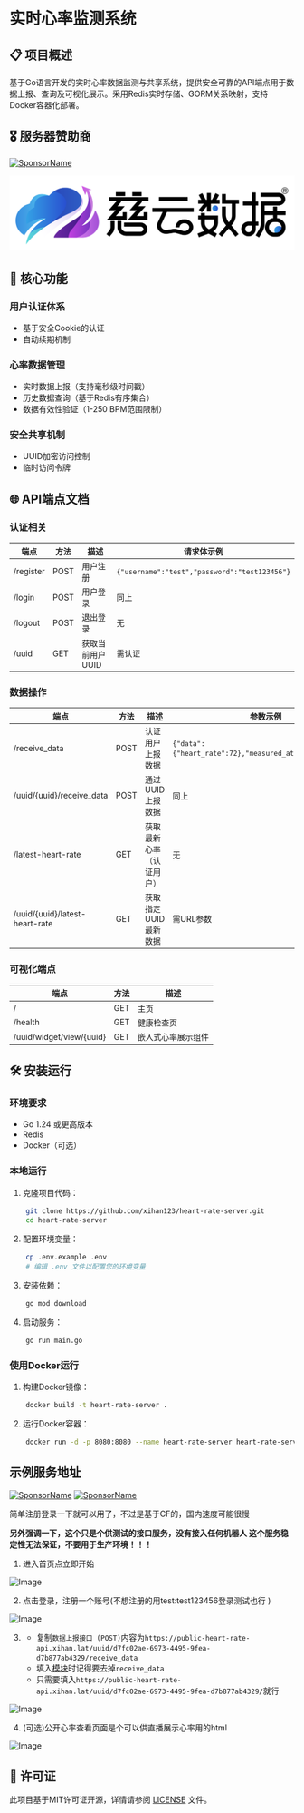 # 实时心率监测系统

## 📋 项目概述

基于Go语言开发的实时心率数据监测与共享系统，提供安全可靠的API端点用于数据上报、查询及可视化展示。采用Redis实时存储、GORM关系映射，支持Docker容器化部署。

## 🎖️ 服务器赞助商

[![SponsorName](https://img.shields.io/badge/Powered_by-慈云数据-blue?style=for-the-badge&logo=aws)](https://www.zovps.com/)

![Image](/static/sponsors/ciyun.png)

## 🚀 核心功能

### 用户认证体系

* 基于安全Cookie的认证
* 自动续期机制

### 心率数据管理

* 实时数据上报（支持毫秒级时间戳）
* 历史数据查询（基于Redis有序集合）
* 数据有效性验证（1-250 BPM范围限制）

### 安全共享机制

* UUID加密访问控制
* 临时访问令牌

## 🌐 API端点文档

### 认证相关

| 端点        | 方法   | 描述         | 请求体示例                                         |
|-----------|------|------------|-----------------------------------------------|
| /register | POST | 用户注册       | `{"username":"test","password":"test123456"}` |
| /login    | POST | 用户登录       | 同上                                            |
| /logout   | POST | 退出登录       | 无                                             |
| /uuid     | GET  | 获取当前用户UUID | 需认证                                           |

### 数据操作

| 端点                             | 方法   | 描述           | 参数示例                                                     |
|--------------------------------|------|--------------|----------------------------------------------------------|
| /receive_data                  | POST | 认证用户上报数据     | `{"data":{"heart_rate":72},"measured_at":1711700000000}` |
| /uuid/{uuid}/receive_data      | POST | 通过UUID上报数据   | 同上                                                       |
| /latest-heart-rate             | GET  | 获取最新心率（认证用户） | 无                                                        |
| /uuid/{uuid}/latest-heart-rate | GET  | 获取指定UUID最新数据 | 需URL参数                                                   |

### 可视化端点

| 端点                       | 方法  | 描述        |
|--------------------------|-----|-----------|
| /                        | GET | 主页        |
| /health                  | GET | 健康检查页     |
| /uuid/widget/view/{uuid} | GET | 嵌入式心率展示组件 |

## 🛠️ 安装运行

### 环境要求

* Go 1.24 或更高版本
* Redis
* Docker（可选）

### 本地运行

1. 克隆项目代码：

```sh
    git clone https://github.com/xihan123/heart-rate-server.git
    cd heart-rate-server
```

2. 配置环境变量：

```sh
    cp .env.example .env
    # 编辑 .env 文件以配置您的环境变量
```

3. 安装依赖：

```sh
    go mod download
 ```

4. 启动服务：

```sh
    go run main.go
```

### 使用Docker运行

1. 构建Docker镜像：

```sh
    docker build -t heart-rate-server .
```

2. 运行Docker容器：

```sh
    docker run -d -p 8080:8080 --name heart-rate-server heart-rate-server
```

## 示例服务地址

[![SponsorName](https://img.shields.io/badge/Server-香港-blue?style=for-the-badge)](https://public-heart-rate-api.xihan.website/)
[![SponsorName](https://img.shields.io/badge/Server-CloudFlare-blue?style=for-the-badge)](https://public-heart-rate-api.xihan.lat/)

简单注册登录一下就可以用了，不过是基于CF的，国内速度可能很慢

**另外强调一下，这个只是个供测试的接口服务，没有接入任何机器人
这个服务稳定性无法保证，不要用于生产环境！！！**

1. 进入首页点立即开始

![Image](https://github.com/user-attachments/assets/985e63da-0919-4871-8008-7ee77d904305)

2. 点击登录，注册一个账号(不想注册的用test:test123456登录测试也行
)

![Image](https://github.com/user-attachments/assets/06b76b7c-03fb-4115-9681-8abc4908d1f2)

3. - 复制`数据上报接口 (POST)`内容为`https://public-heart-rate-api.xihan.lat/uuid/d7fc02ae-6973-4495-9fea-d7b877ab4329/receive_data`
    - 填入[模块](https://github.com/xihan123/HeartRateHook)时记得要去掉`receive_data`
    - 只需要填入`https://public-heart-rate-api.xihan.lat/uuid/d7fc02ae-6973-4495-9fea-d7b877ab4329/`就行

![Image](https://github.com/user-attachments/assets/7f178fce-1a28-4342-b9eb-e83b1c3c320a)

4. (可选)公开心率查看页面是个可以供直播展示心率用的html

![Image](https://github.com/user-attachments/assets/aaefdb14-baf6-425c-be75-0d9b9ffaaaeb)

## 📄 许可证

此项目基于MIT许可证开源，详情请参阅 [LICENSE](LICENSE) 文件。
